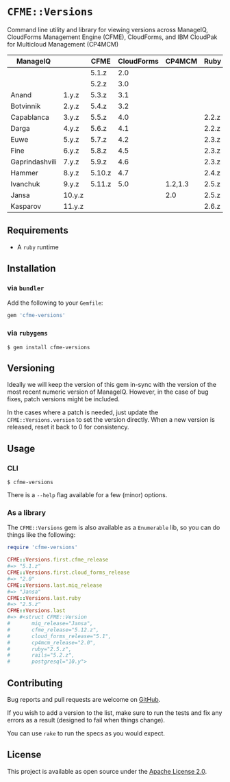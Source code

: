 `CFME::Versions`
================

Command line utility and library for viewing versions across ManageIQ,
CloudForms Management Engine (CFME), CloudForms, and IBM CloudPak for Multicloud
Management (CP4MCM)


| ManageIQ       |        | CFME   | CloudForms | CP4MCM  | Ruby  | Rails | PostgreSQL |
| -------------- | ------ | ------ | ---------- | ------- | ----- | ----- | ---------- |
|                |        | 5.1.z  | 2.0        |         |       |       |            |
|                |        | 5.2.z  | 3.0        |         |       |       |            |
| Anand          | 1.y.z  | 5.3.z  | 3.1        |         |       |       |            |
| Botvinnik      | 2.y.z  | 5.4.z  | 3.2        |         |       |       |            |
| Capablanca     | 3.y.z  | 5.5.z  | 4.0        |         | 2.2.z | 4.2.z | 9.4.z      |
| Darga          | 4.y.z  | 5.6.z  | 4.1        |         | 2.2.z | 5.0.z | 9.4.z      |
| Euwe           | 5.y.z  | 5.7.z  | 4.2        |         | 2.3.z | 5.0.z | 9.5.z      |
| Fine           | 6.y.z  | 5.8.z  | 4.5        |         | 2.3.z | 5.0.z | 9.5.z      |
| Gaprindashvili | 7.y.z  | 5.9.z  | 4.6        |         | 2.3.z | 5.0.z | 9.5.z      |
| Hammer         | 8.y.z  | 5.10.z | 4.7        |         | 2.4.z | 5.0.z | 9.5.z      |
| Ivanchuk       | 9.y.z  | 5.11.z | 5.0        | 1.2,1.3 | 2.5.z | 5.1.z | 10.y       |
| Jansa          | 10.y.z |        |            | 2.0     | 2.5.z | 5.2.z | 10.y       |
| Kasparov       | 11.y.z |        |            |         | 2.6.z | 5.2.z | 10.y       |

Requirements
------------

- A `ruby` runtime


Installation
------------

### via `bundler`

Add the following to your `Gemfile`:

```ruby
gem 'cfme-versions'
```


### via `rubygems`

```console
$ gem install cfme-versions
```


Versioning
----------

Ideally we will keep the version of this gem in-sync with the version of the
most recent numeric version of ManageIQ.  However, in the case of bug fixes,
patch versions might be included.

In the cases where a patch is needed, just update the `CFME::Versions.version`
to set the version directly. When a new version is released, reset it back to 0
for consistency.


Usage
-----

### CLI

```console
$ cfme-versions
```

There is a `--help` flag available for a few (minor) options.


### As a library

The `CFME::Versions` gem is also available as a `Enumerable` lib, so you can do
things like the following:

```ruby
require 'cfme-versions'

CFME::Versions.first.cfme_release
#=> "5.1.z"
CFME::Versions.first.cloud_forms_release
#=> "2.0"
CFME::Versions.last.miq_release
#=> "Jansa"
CFME::Versions.last.ruby
#=> "2.5.z"
CFME::Versions.last
#=> #<struct CFME::Version
#       miq_release="Jansa",
#       cfme_release="5.12.z",
#       cloud_forms_release="5.1",
#       cp4mcm_release="2.0",
#       ruby="2.5.z",
#       rails="5.2.z",
#       postgresql="10.y">
```


Contributing
------------

Bug reports and pull requests are welcome on [GitHub][].

If you wish to add a version to the list, make sure to run the tests and fix
any errors as a result (designed to fail when things change).

You can use `rake` to run the specs as you would expect.


License
-------

This project is available as open source under the [Apache License 2.0][].


[GitHub]:              https://github.com/RedHatCloudForms/cfme-versions
[Apache License 2.0]:  http://www.apache.org/licenses/LICENSE-2.0
